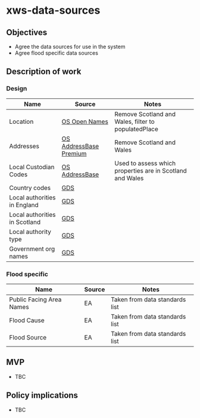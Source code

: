 # xws-data-sources

## Objectives

* Agree the data sources for use in the system
* Agree flood specific data sources

## Description of work

### Design

| Name                          | Source                                                                                                      | Notes    |
| -------------                 | ------------                                                                                                | ------   |
| Location                      | [OS Open Names](https://www.ordnancesurvey.co.uk/business-government/products/open-map-names)               | Remove Scotland and Wales, filter to populatedPlace |
| Addresses                     | [OS AddressBase Premium](https://www.ordnancesurvey.co.uk/business-government/products/addressbase-premium) | Remove Scotland and Wales |
| Local Custodian Codes         | [OS AddressBase](http://www.ordnancesurvey.co.uk/docs/product-schemas/addressbase-products-local-custodian-codes.zip) | Used to assess which properties are in Scotland and Wales |
| Country codes                 | [GDS](https://www.gov.uk/government/publications/open-standards-for-government/country-codes)               |           |  
| Local authorities in England  | [GDS](https://www.registers.service.gov.uk/registers/local-authority-eng)                                   |           |
| Local authorities in Scotland | [GDS](https://www.registers.service.gov.uk/registers/local-authority-sct)                                   |           |
| Local authority type          | [GDS](https://www.registers.service.gov.uk/registers/local-authority-type)                                  |           |
| Government org names          | [GDS](https://www.registers.service.gov.uk/registers/government-organisation)                               |           |


### Flood specific

| Name                        | Source        | Notes    |
| -------------               | ------------  | ------   |
| Public Facing Area Names    | EA            | Taken from data standards list |
| Flood Cause                 | EA            | Taken from data standards list |
| Flood Source                | EA            | Taken from data standards list |


## MVP

* TBC

## Policy implications

* TBC